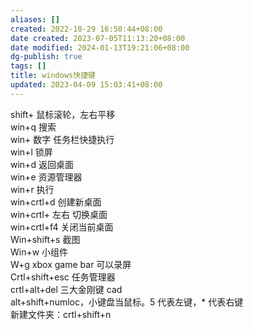 ```yaml
---
aliases: []
created: 2022-10-29 16:50:44+08:00
date created: 2023-07-05T11:13:20+08:00
date modified: 2024-01-13T19:21:06+08:00
dg-publish: true
tags: []
title: windows快捷键
updated: 2023-04-09 15:03:41+08:00
---
```


shift+ 鼠标滚轮，左右平移  
win+q 搜索  
win+ 数字 任务栏快捷执行  
win+l 锁屏  
win+d 返回桌面  
win+e 资源管理器  
win+r 执行  
win+crtl+d 创建新桌面  
win+crtl+ 左右 切换桌面  
win+crtl+f4 关闭当前桌面  
Win+shift+s 截图  
Win+w 小组件  
W+g xbox game bar 可以录屏  
Crtl+shift+esc 任务管理器  
crtl+alt+del 三大金刚键 cad  
alt+shift+numloc，小键盘当鼠标。5 代表左键，\* 代表右键  
新建文件夹：crtl+shift+n